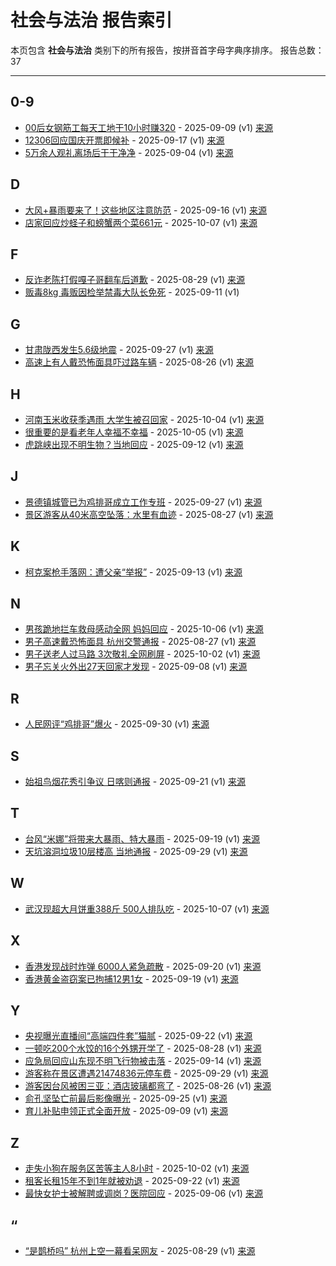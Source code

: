# 社会与法治 报告索引

本页包含 **社会与法治** 类别下的所有报告，按拼音首字母字典序排序。
报告总数：37

---

## 0-9

- [00后女钢筋工每天工地干10小时赚320](00hou-nu-gang-jin-gong-mei-tian-gong-di-gan-10xiao-shi-zhuan-320-2025-09-09--v1.md) - 2025-09-09 (v1) [来源](https://www.baidu.com/s?wd=00%E5%90%8E%E5%A5%B3%E9%92%A2%E7%AD%8B%E5%B7%A5%E6%AF%8F%E5%A4%A9%E5%B7%A5%E5%9C%B0%E5%B9%B210%E5%B0%8F%E6%97%B6%E8%B5%9A320&sa=fyb_news&rsv_dl=fyb_news)
- [12306回应国庆开票即候补](12306hui-ying-guo-qing-kai-piao-ji-hou-bu-2025-09-17--v1.md) - 2025-09-17 (v1) [来源](https://www.baidu.com/s?wd=12306%E5%9B%9E%E5%BA%94%E5%9B%BD%E5%BA%86%E5%BC%80%E7%A5%A8%E5%8D%B3%E5%80%99%E8%A1%A5&sa=fyb_news&rsv_dl=fyb_news)
- [5万余人观礼离场后干干净净](5mo-yu-ren-guan-li-chi-chang-hou-gan-gan-jing-jing-2025-09-04--v1.md) - 2025-09-04 (v1) [来源](https://www.baidu.com/s?wd=5%E4%B8%87%E4%BD%99%E4%BA%BA%E8%A7%82%E7%A4%BC%E7%A6%BB%E5%9C%BA%E5%90%8E%E5%B9%B2%E5%B9%B2%E5%87%80%E5%87%80&sa=fyb_news&rsv_dl=fyb_news)

## D

- [大风+暴雨要来了！这些地区注意防范](da-feng-bao-yu-yao-lai-liao-zhe-xie-di-qu-zhu-yi-fang-fan-2025-09-16--v1.md) - 2025-09-16 (v1) [来源](https://www.baidu.com/s?wd=%E5%A4%A7%E9%A3%8E%2B%E6%9A%B4%E9%9B%A8%E8%A6%81%E6%9D%A5%E4%BA%86%EF%BC%81%E8%BF%99%E4%BA%9B%E5%9C%B0%E5%8C%BA%E6%B3%A8%E6%84%8F%E9%98%B2%E8%8C%83&sa=fyb_news&rsv_dl=fyb_news)
- [店家回应炒蛏子和螃蟹两个菜661元](dian-jia-hui-ying-chao-cheng-zi-he-pang-xie-liang-ge-cai-661yuan-2025-10-07--v1.md) - 2025-10-07 (v1) [来源](https://www.baidu.com/s?wd=%E5%BA%97%E5%AE%B6%E5%9B%9E%E5%BA%94%E7%82%92%E8%9B%8F%E5%AD%90%E5%92%8C%E8%9E%83%E8%9F%B9%E4%B8%A4%E4%B8%AA%E8%8F%9C661%E5%85%83&sa=fyb_news&rsv_dl=fyb_news)

## F

- [反诈老陈打假嘎子哥翻车后道歉](fan-zha-lao-chen-da-jia-ga-zi-ge-fan-che-hou-dao-qian-2025-08-29--v1.md) - 2025-08-29 (v1) [来源](https://www.baidu.com/s?wd=%E5%8F%8D%E8%AF%88%E8%80%81%E9%99%88%E6%89%93%E5%81%87%E5%98%8E%E5%AD%90%E5%93%A5%E7%BF%BB%E8%BD%A6%E5%90%8E%E9%81%A8%E6%AD%89&sa=fyb_news&rsv_dl=fyb_news)
- [贩毒8kg 毒贩因检举禁毒大队长免死](fan-du-8kg-du-fan-yin-jian-ju-jin-du-da-dui-chang-mian-si-2025-09-11--v1.md) - 2025-09-11 (v1)

## G

- [甘肃陇西发生5.6级地震](gan-su-long-xi-fa-sheng-5-6ji-di-zhen-2025-09-27--v1.md) - 2025-09-27 (v1) [来源](https://www.baidu.com/s?wd=%E7%94%98%E8%82%83%E9%99%87%E8%A5%BF%E5%8F%91%E7%94%9F5.6%E7%BA%A7%E5%9C%B0%E9%9C%87&sa=fyb_news&rsv_dl=fyb_news)
- [高速上有人戴恐怖面具吓过路车辆](gao-su-shang-you-ren-dai-kong-bu-mian-ju-xia-guo-lu-che-liang-2025-08-26--v1.md) - 2025-08-26 (v1) [来源](https://www.baidu.com/s?wd=%E9%AB%98%E9%80%9F%E4%B8%8A%E6%9C%89%E4%BA%BA%E6%88%B4%E6%81%90%E5%90%AB%E9%9D%A2%E5%85%B7%E5%90%93%E8%BF%87%E8%B7%AF%E8%BD%A6%E8%BE%86&sa=fyb_news&rsv_dl=fyb_news)

## H

- [河南玉米收获季遇雨 大学生被召回家](he-nan-yu-mi-shou-huo-ji-yu-yu-da-xue-sheng-bei-zhao-hui-jia-2025-10-04--v1.md) - 2025-10-04 (v1) [来源](https://www.baidu.com/s?wd=%E6%B2%B3%E5%8D%97%E7%8E%89%E7%B1%B3%E6%94%B6%E8%8E%B7%E5%AD%A3%E9%81%87%E9%9B%A8+%E5%A4%A7%E5%AD%A6%E7%94%9F%E8%A2%AB%E5%8F%AC%E5%9B%9E%E5%AE%B6&sa=fyb_news&rsv_dl=fyb_news)
- [很重要的是看老年人幸福不幸福](hen-zhong-yao-de-shi-kan-lao-nian-ren-xing-fu-bu-xing-fu-2025-10-05--v1.md) - 2025-10-05 (v1) [来源](https://www.baidu.com/s?wd=%E5%BE%88%E9%87%8D%E8%A6%81%E7%9A%84%E6%98%AF%E7%9C%8B%E8%80%81%E5%B9%B4%E4%BA%BA%E5%B9%B8%E7%A6%8F%E4%B8%8D%E5%B9%B8%E4%B8%8D%E5%B9%B8&sa=fyb_news&rsv_dl=fyb_news)
- [虎跳峡出现不明生物？当地回应](hu-tiao-xia-chu-xian-bu-ming-sheng-wu-dang-di-hui-ying-2025-09-12--v1.md) - 2025-09-12 (v1) [来源](https://www.baidu.com/s?wd=%E8%99%8E%E8%B7%B3%E5%B3%A1%E5%87%BA%E7%8E%B0%E4%B8%8D%E6%98%8E%E7%89%A9%EF%BC%9F%E5%BD%93%E5%9C%B0%E5%9B%9E%E5%BA%94&sa=fyb_news&rsv_dl=fyb_news)

## J

- [景德镇城管已为鸡排哥成立工作专班](jing-de-zhen-cheng-guan-yi-wei-ji-pai-ge-cheng-li-gong-zuo-zhuan-ban-2025-09-27--v1.md) - 2025-09-27 (v1) [来源](https://www.baidu.com/s?wd=%E6%99%AF%E5%BE%B7%E9%95%87%E5%9F%8E%E7%AE%A1%E5%B7%B2%E4%B8%BA%E9%B8%A1%E6%8E%92%E5%93%A5%E6%88%90%E7%AB%8B%E5%B7%A5%E4%BD%9C%E4%B8%93%E7%8F%AD&sa=fyb_news&rsv_dl=fyb_news)
- [景区游客从40米高空坠落：水里有血迹](jing-qu-you-ke-cong-40mi-gao-kong-zhui-luo-shui-li-you-xie-ji-2025-08-27--v1.md) - 2025-08-27 (v1) [来源](https://www.baidu.com/s?wd=%E6%99%AF%E5%8C%BA%E6%B8%B8%E5%AE%A2%E4%BB%8E40%E7%B1%B3%E9%AB%98%E7%A9%BA%E5%9D%A0%E8%90%BD%EF%BC%9A%E6%B0%B4%E9%87%8C%E6%9C%89%E8%A1%80%E8%BF%B9&sa=fyb_news&rsv_dl=fyb_news)

## K

- [柯克案枪手落网：遭父亲“举报”](ke-ke-an-qiang-shou-luo-wang-zao-fu-qin-ju-bao-2025-09-13--v1.md) - 2025-09-13 (v1) [来源](https://www.baidu.com/s?wd=%E6%9F%AF%E5%85%8B%E6%A1%88%E6%9E%AA%E6%89%8B%E8%90%BD%E7%BD%91%EF%BC%9A%E9%81%AD%E7%88%B6%E4%BA%B2%E2%80%9C%E4%B8%BE%E6%8A%A5%E2%80%9D&sa=fyb_news&rsv_dl=fyb_news)

## N

- [男孩跪地拦车救母感动全网 妈妈回应](nan-hai-gui-di-lan-che-jiu-mu-gan-dong-quan-wang-ma-ma-hui-ying-2025-10-06--v1.md) - 2025-10-06 (v1) [来源](https://www.baidu.com/s?wd=%E7%94%B7%E5%AD%90%E8%B7%AA%E5%9C%B0%E6%8B%A6%E8%BD%A6%E6%95%91%E6%AF%8D%E6%84%9F%E5%8A%A8%E5%85%A8%E7%BD%91+%E5%A6%88%E5%A6%88%E5%9B%9E%E5%BA%94&sa=fyb_news&rsv_dl=fyb_news)
- [男子高速戴恐怖面具 杭州交警通报](nan-zi-gao-su-dai-kong-bu-mian-ju-hang-zhou-jiao-jing-tong-bao-2025-08-27--v1.md) - 2025-08-27 (v1) [来源](https://www.baidu.com/s?wd=%E7%94%B7%E5%AD%90%E9%AB%98%E9%80%9F%E6%88%B4%E6%81%90%E6%80%96%E9%9D%A2%E5%85%B7+%E6%9D%AD%E5%B7%9E%E4%BA%A4%E8%AD%A6%E9%80%9A%E6%8A%A5&sa=fyb_news&rsv_dl=fyb_news)
- [男子送老人过马路 3次敬礼全网刷屏](nan-zi-song-lao-ren-guo-ma-lu-3ci-jing-li-quan-wang-shua-ping-2025-10-02--v1.md) - 2025-10-02 (v1) [来源](https://www.baidu.com/s?wd=%E7%94%B7%E5%AD%90%E9%80%81%E8%80%81%E4%BA%BA%E8%BF%87%E9%A9%AC%E8%B7%AF+3%E6%AC%A1%E6%95%AC%E7%A4%BC%E5%85%A8%E7%BD%91%E5%88%B7%E5%B1%8F&sa=fyb_news&rsv_dl=fyb_news)
- [男子忘关火外出27天回家才发现](nan-zi-wang-guan-huo-wai-chu-27tian-hui-jia-cai-fa-xian-2025-09-08--v1.md) - 2025-09-08 (v1) [来源](https://www.baidu.com/s?wd=%E7%94%B7%E5%AD%90%E5%BF%98%E5%85%B3%E7%81%AB%E5%A4%96%E5%87%BA27%E5%A4%A9%E5%9B%9E%E5%AE%B6%E6%89%8D%E5%8F%91%E7%8E%B0&sa=fyb_news&rsv_dl=fyb_news)

## R

- [人民网评“鸡排哥”爆火](ren-min-wang-ping-ji-pai-ge-bao-huo-2025-09-30--v1.md) - 2025-09-30 (v1) [来源](https://www.baidu.com/s?wd=%E4%BA%BA%E6%B0%91%E7%BD%91%E8%AF%84%E2%80%9C%E9%B8%A1%E6%8E%92%E5%93%A5%E2%80%9D%E7%88%86%E7%81%AB&sa=fyb_news&rsv_dl=fyb_news)

## S

- [始祖鸟烟花秀引争议 日喀则通报](shi-zu-niao-yan-hua-xiu-yin-zheng-yi-ri-ke-ze-tong-bao-2025-09-21--v1.md) - 2025-09-21 (v1) [来源](https://www.baidu.com/s?wd=%E5%A7%8B%E7%A5%96%E9%B8%9F%E7%83%9F%E8%8A%B1%E7%A7%91%E5%BC%95%E4%BA%89%E8%AE%AE+%E6%97%A5%E5%96%80%E5%88%99%E9%80%9A%E6%8A%A5&sa=fyb_news&rsv_dl=fyb_news)

## T

- [台风“米娜”将带来大暴雨、特大暴雨](tai-feng-mi-nuo-jiang-dai-lai-da-bao-yu-te-da-bao-yu-2025-09-19--v1.md) - 2025-09-19 (v1) [来源](https://www.baidu.com/s?wd=%E5%8F%B0%E9%A3%8E%E2%80%9C%E7%B1%B3%E5%A8%9C%E2%80%9D%E5%B0%86%E5%B8%A6%E6%9D%A5%E5%A4%A7%E6%9A%B4%E9%9B%A8%E3%80%81%E7%89%B9%E5%A4%A7%E6%9A%B4%E9%9B%A8&sa=fyb_news&rsv_dl=fyb_news)
- [天坑溶洞垃圾10层楼高 当地通报](tian-keng-rong-dong-la-ji-10ceng-lou-gao-dang-di-tong-bao-2025-09-29--v1.md) - 2025-09-29 (v1) [来源](https://www.baidu.com/s?wd=%E5%A4%A9%E5%9D%91%E6%BA%B6%E6%B4%9E%E5%9E%83%E5%9C%BE10%E5%B1%82%E6%A5%BC%E9%AB%98+%E5%BD%93%E5%9C%B0%E9%80%9A%E6%8A%A5&sa=fyb_news&rsv_dl=fyb_news)

## W

- [武汉现超大月饼重388斤 500人排队吃](wu-yi-xian-chao-da-yue-bing-zhong-388jin-500ren-pai-dui-chi-2025-10-07--v1.md) - 2025-10-07 (v1) [来源](https://www.baidu.com/s?wd=%E6%AD%A6%E6%B1%89%E7%8E%B0%E8%B6%85%E5%A4%A7%E6%9C%88%E9%A5%BC%E9%87%8D388%E6%96%A4+500%E4%BA%BA%E6%8E%92%E9%98%9F%E5%90%83&sa=fyb_news&rsv_dl=fyb_news)

## X

- [香港发现战时炸弹 6000人紧急疏散](xiang-gang-fa-xian-zhan-shi-zha-dan-6000ren-jin-ji-shu-san-2025-09-20--v1.md) - 2025-09-20 (v1) [来源](https://www.baidu.com/s?wd=%E9%A6%99%E6%B8%AF%E5%8F%91%E7%8E%B0%E6%88%98%E6%97%B6%E7%82%B8%E5%BC%B9+6000%E4%BA%BA%E7%B4%A7%E6%80%A5%E7%96%8F%E6%95%A3&sa=fyb_news&rsv_dl=fyb_news)
- [香港黄金盗窃案已拘捕12男1女](xiang-gang-huang-jin-dao-qie-an-yi-ju-bu-12nan-1nu-2025-09-19--v1.md) - 2025-09-19 (v1) [来源](https://www.baidu.com/s?wd=%E9%A6%99%E6%B8%AF%E9%BB%84%E9%87%91%E7%9B%97%E7%AA%83%E6%A1%88%E5%B7%B2%E6%8B%A3%E6%8D%9512%E7%94%B71%E5%A5%B3&sa=fyb_news&rsv_dl=fyb_news)

## Y

- [央视曝光直播间“高端四件套”猫腻](yang-shi-pu-guang-zhi-bo-jian-gao-duan-si-jian-tao-mao-ni-2025-09-22--v1.md) - 2025-09-22 (v1) [来源](https://www.baidu.com/s?wd=%E5%A4%AE%E8%A7%86%E6%9B%9D%E5%85%89%E7%9B%B4%E6%92%AD%E9%97%B4%E2%80%9C%E9%AB%98%E7%AB%AF%E5%9B%9B%E4%BB%B6%E5%A5%97%E2%80%9D%E7%8C%AB%E8%85%BB&sa=fyb_news&rsv_dl=fyb_news)
- [一顿吃200个水饺的16个外甥开学了](yi-dun-chi-200ge-shui-jiao-de-16ge-wai-sheng-kai-xue-liao-2025-08-28--v1.md) - 2025-08-28 (v1) [来源](https://www.baidu.com/s?wd=%E4%B8%80%E9%A1%BF%E5%90%83200%E4%B8%AA%E6%B0%B4%E9%A5%BA%E7%9A%8416%E4%B8%AA%E5%A4%96%E7%94%A5%E5%BC%80%E5%AD%A6%E4%BA%86&sa=fyb_news&rsv_dl=fyb_news)
- [应急局回应山东现不明飞行物被击落](ying-ji-ju-hui-ying-shan-dong-xian-bu-ming-fei-xing-wu-bei-ji-luo-2025-09-14--v1.md) - 2025-09-14 (v1) [来源](https://www.baidu.com/s?wd=%E5%BA%94%E6%80%A5%E5%B1%80%E5%9B%9E%E5%BA%94%E5%B1%B1%E4%B8%9C%E7%8E%B0%E4%B8%8D%E6%98%8E%E9%A3%9E%E8%A1%8C%E7%89%A9%E8%A2%AB%E5%87%BB%E8%90%BD&sa=fyb_news&rsv_dl=fyb_news)
- [游客称在景区遭遇21474836元停车费](you-ke-cheng-zai-jing-qu-zao-yu-21474836yuan-ting-che-fei-2025-09-29--v1.md) - 2025-09-29 (v1) [来源](https://www.baidu.com/s?wd=%E6%B8%B8%E5%AE%A2%E7%A7%B0%E5%9C%A8%E6%99%AF%E5%8C%BA%E9%81%AD%E9%81%8721474836%E5%85%83%E5%81%9C%E8%BD%A6%E8%B4%B9&sa=fyb_news&rsv_dl=fyb_news)
- [游客因台风被困三亚：酒店玻璃都弯了](you-ke-yin-tai-feng-bei-kun-san-ya-jiu-dian-bo-li-du-wan-liao-2025-08-26--v1.md) - 2025-08-26 (v1) [来源](https://www.baidu.com/s?wd=%E6%B8%B8%E5%AE%A2%E5%9B%A0%E5%8F%B0%E9%A3%8E%E8%A2%AB%E5%9B%B0%E4%B8%89%E4%BA%9A%EF%BC%9A%E9%85%92%E5%BA%97%E7%8E%BB%E7%92%83%E9%83%BD%E5%BC%AF%E4%BA%86&sa=fyb_news&rsv_dl=fyb_news)
- [俞孔坚坠亡前最后影像曝光](yu-kong-jian-zhui-wang-qian-zui-hou-ying-xiang-pu-guang-2025-09-25--v1.md) - 2025-09-25 (v1) [来源](https://www.baidu.com/s?wd=%E4%BF%9E%E5%AD%94%E5%9D%A0%E4%BA%A1%E5%89%8D%E6%9C%80%E5%90%8E%E5%BD%B1%E5%83%8F%E6%9B%9D%E5%85%89&sa=fyb_news&rsv_dl=fyb_news)
- [育儿补贴申领正式全面开放](yu-er-bu-tie-shen-ling-zheng-shi-quan-mian-kai-fang-2025-09-09--v1.md) - 2025-09-09 (v1) [来源](https://www.baidu.com/s?wd=%E8%82%B2%E5%84%BF%E8%A1%A5%E8%B4%B4%E7%94%B3%E9%A2%86%E6%AD%A3%E5%BC%8F%E5%85%A8%E9%9D%A2%E5%BC%80%E6%94%BE&sa=fyb_news&rsv_dl=fyb_news)

## Z

- [走失小狗在服务区苦等主人8小时](zou-shi-xiao-gou-zai-fu-wu-qu-ku-deng-zhu-ren-8xiao-shi-2025-10-02--v1.md) - 2025-10-02 (v1) [来源](https://www.baidu.com/s?wd=%E8%B5%B0%E5%A4%B1%E5%B0%8F%E7%8B%97%E5%9C%A8%E6%9C%8D%E5%8A%A1%E5%8C%BA%E8%8B%A6%E7%AD%89%E4%B8%BB%E4%BA%BA8%E5%B0%8F%E6%97%B6&sa=fyb_news&rsv_dl=fyb_news)
- [租客长租15年不到1年就被劝退](zu-ke-chang-zu-15nian-bu-dao-1nian-jiu-bei-quan-tui-2025-09-22--v1.md) - 2025-09-22 (v1) [来源](https://www.baidu.com/s?wd=%E7%A7%9F%E5%AE%A2%E9%95%BF%E7%A7%9F15%E5%B9%B4%E4%B8%8D%E5%88%B01%E5%B9%B4%E5%B0%B1%E8%A2%AB%E5%8A%9D%E9%80%80&sa=fyb_news&rsv_dl=fyb_news)
- [最快女护士被解聘或调岗？医院回应](zui-kuai-nu-hu-shi-bei-jie-pin-huo-diao-gang-yi-yuan-hui-ying-2025-09-06--v1.md) - 2025-09-06 (v1) [来源](https://www.baidu.com/s?wd=%E6%9C%80%E5%BF%AB%E5%A5%B3%E6%8A%A4%E5%A3%AB%E8%A2%AB%E8%A7%A3%E8%81%98%E6%88%96%E8%B0%83%E5%B2%97%EF%BC%9F%E5%8C%BB%E9%99%A2%E5%9B%9E%E5%BA%94&sa=fyb_news&rsv_dl=fyb_news)

## “

- [“是鹊桥吗” 杭州上空一幕看呆网友](shi-que-qiao-ma-hang-zhou-shang-kong-yi-mu-kan-ai-wang-you-2025-08-29--v1.md) - 2025-08-29 (v1) [来源](https://www.baidu.com/s?wd=%E2%80%9C%E6%98%AF%E9%B9%8A%E6%A1%A5%E5%90%97%E2%80%9D+%E6%9D%AD%E5%B7%9E%E4%B8%8A%E7%A9%BA%E4%B8%80%E5%B9%97%E7%9C%8B%E5%91%86%E7%BD%91%E5%8F%8B&sa=fyb_news&rsv_dl=fyb_news)
